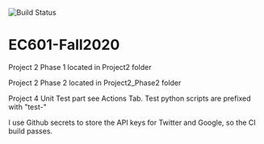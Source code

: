 ![Build Status](https://github.com/Chris210634/EC601-Fall2020/workflows/Python%20application/badge.svg)

# EC601-Fall2020

Project 2 Phase 1 located in Project2 folder

Project 2 Phase 2 located in Project2_Phase2 folder

Project 4 Unit Test part see Actions Tab. Test python scripts are prefixed with "test-"

I use Github secrets to store the API keys for Twitter and Google, so the CI build passes.
